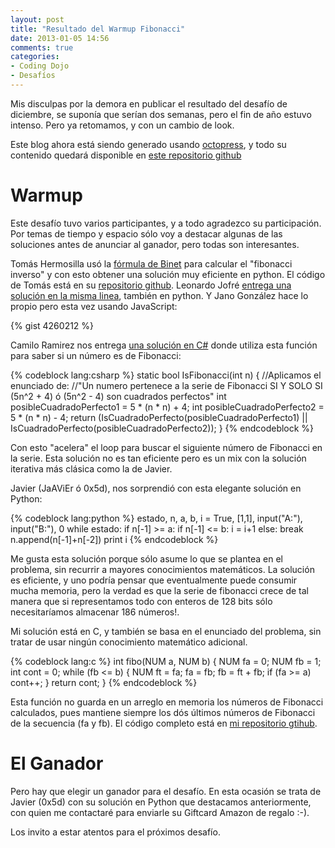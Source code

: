 ```yaml
---
layout: post
title: "Resultado del Warmup Fibonacci"
date: 2013-01-05 14:56
comments: true
categories: 
- Coding Dojo
- Desafíos
---
```

Mis disculpas por la demora en publicar el resultado del desafío de diciembre, se suponía que serían dos semanas, pero el fin de año estuvo intenso. Pero ya retomamos, y con un cambio de look. 

Este blog ahora está siendo generado usando [octopress](http://octopress.org/), y todo su contenido quedará disponible en [este repositorio github](https://github.com/lnds/blog-programando-content)

<!-- more -->

# Warmup

Este desafío tuvo varios participantes, y a todo agradezco su participación. Por temas de tiempo y espacio sólo voy a destacar algunas de las soluciones antes de anunciar al ganador, pero todas son interesantes.

Tomás Hermosilla usó la [fórmula de Binet](http://mathworld.wolfram.com/BinetsFibonacciNumberFormula.html) para calcular el "fibonacci inverso" y con esto obtener una solución muy eficiente en python. El código de Tomás está en su [repositorio github](https://github.com/thermosilla/desafio-fibonacci). Leonardo Jofré [entrega una solución en la misma linea](https://github.com/ljofre/randomcodes-/blob/master/lnds.py), también en python. Y Jano González hace lo propio pero esta vez usando JavaScript:

{% gist 4260212 %}

Camilo Ramirez nos entrega [una solución en C#](https://dl.dropbox.com/u/29356804/ComprobacionFibonacci.rar) donde utiliza esta función para saber si un número es de Fibonacci:

{% codeblock lang:csharp %}
static bool IsFibonacci(int n)
        {
            //Aplicamos el enunciado de:
            //"Un numero pertenece a la serie de Fibonacci SI Y SOLO SI (5n^2 + 4) ó (5n^2 - 4) son cuadrados perfectos"
            int posibleCuadradoPerfecto1 = 5 * (n * n) + 4;
            int posibleCuadradoPerfecto2 = 5 * (n * n) - 4;
            return (IsCuadradoPerfecto(posibleCuadradoPerfecto1) || IsCuadradoPerfecto(posibleCuadradoPerfecto2));
        }
{% endcodeblock %}

Con esto "acelera" el loop para buscar el siguiente número de Fibonacci en la serie. Esta solución no es tan eficiente pero es un mix con la solución iterativa más clásica como la de Javier.

Javier (JaAViEr ó 0x5d), nos sorprendió con esta elegante solución en Python:

{% codeblock lang:python %}
estado, n, a, b, i = True, [1,1], input("A:"), input("B:"), 0
while estado:
	if n[-1] >= a:
		if n[-1] <= b:
			i = i+1
		else:
			break
	n.append(n[-1]+n[-2])
print i
{% endcodeblock %}

Me gusta esta solución porque sólo asume lo que se plantea en el problema, sin recurrir a mayores conocimientos matemáticos. La solución es eficiente, y uno podría pensar que eventualmente puede consumir mucha memoria, pero la verdad es que la serie de fibonacci crece de tal manera que si representamos todo con enteros de 128 bits sólo necesitaríamos almacenar 186 números!.

Mi solución está en C, y también se basa en el enunciado del problema, sin tratar de usar ningún conocimiento matemático adicional.

{% codeblock lang:c %}
int fibo(NUM a, NUM b) {
	NUM fa = 0;
	NUM fb = 1;
	int cont = 0;
	while (fb <= b) {
		NUM ft = fa;
		fa = fb;
		fb = ft + fb;
		if (fa >= a)
			cont++;
	}
	return cont;
}
{% endcodeblock %}

Esta función no guarda en un arreglo en memoria los números de Fibonacci calculados, pues mantiene siempre los dós últimos números de Fibonacci de la secuencia (fa y fb). El código completo está en [mi repositorio gtihub](https://github.com/lnds/programando.org/blob/master/fibonacci/warmup-fibo.c).

# El Ganador

Pero hay que elegir un ganador para el desafío. En esta ocasión se trata de Javier (0x5d) con su solución en Python que destacamos anteriormente, con quien me contactaré para enviarle su Giftcard Amazon de regalo :-).

Los invito a estar atentos para el próximos desafío.
